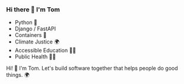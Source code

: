 ### Hi there 👋 I'm Tom

- Python 🐍
- Django / FastAPI
- Containers 🚢
- Climate Justice 🌍
- Accessible Education 🧑‍🎓
- Public Health 🧑‍⚕️

Hi! 👋 I'm Tom. Let's build software together that helps people do good things. 🌍
